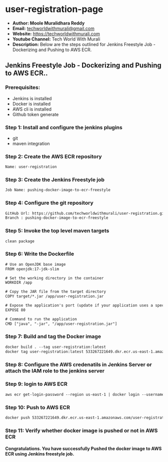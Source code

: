 # user-registration-page

+ <b>Author: Moole Muralidhara Reddy</b></br>
+ <b>Email:</b> techworldwithmurali@gmail.com</br>
+ <b>Website:</b> https://techworldwithmurali.com </br>
+ <b>Youtube Channel:</b> Tech World With Murali</br>
+ <b>Description:</b> Below are the steps outlined for Jenkins Freestyle Job - Dockerizing and Pushing to AWS ECR.</br>

## Jenkins Freestyle Job - Dockerizing and Pushing to AWS ECR..

### Prerequisites:
+ Jenkins is installed
+ Docker is installed
+ AWS cli is installed
+ Github token generate

### Step 1: Install and configure the jenkins plugins
 + git
 + maven integration

### Step 2: Create the AWS ECR repository
```xml
Name: user-registration
```

### Step 3: Create the Jenkins Freestyle job
```xml
Job Name: pushing-docker-image-to-ecr-freestyle
```
### Step 4: Configure the git repository
```xml
GitHub Url: https://github.com/techworldwithmurali/user-registration.git
Branch : pushing-docker-image-to-ecr-freestyle
```
### Step 5: Invoke the top level maven targets
```xml
clean package
```
### Step 6: Write the Dockerfile
```xml
# Use an OpenJDK base image
FROM openjdk:17-jdk-slim

# Set the working directory in the container
WORKDIR /app

# Copy the JAR file from the target directory
COPY target/*.jar /app/user-registration.jar

# Expose the application's port (update if your application uses a specific port)
EXPOSE 80

# Command to run the application
CMD ["java", "-jar", "/app/user-registration.jar"]

```
### Step 7: Build and tag the Docker image
```xml
docker build . --tag user-registration:latest
docker tag user-registration:latest 533267221649.dkr.ecr.us-east-1.amazonaws.com/user-registration:latest
```
### Step 8: Configure the AWS credenatils in Jenkins Server or attach the IAM role to the jenkins server 
### Step 9: login to AWS ECR
```xml
aws ecr get-login-password --region us-east-1 | docker login --username AWS --password-stdin 533267221649.dkr.ecr.us-east-1.amazonaws.com
```
### Step 10: Push to AWS ECR
```xml
docker push 533267221649.dkr.ecr.us-east-1.amazonaws.com/user-registration:latest
```
### Step 11: Verify whether docker image is pushed or not in AWS ECR

#### Congratulations. You have successfully Pushed the docker image to AWS ECR using Jenkins freestyle job.

